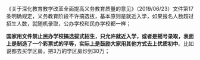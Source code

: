 
《关于深化教育教学改革全面提高义务教育质量的意见》（2019/06/23）文件第17条明确规定，义务教育阶段不许搞选拔，基本原则是就近入学，如果报名人数超过招生人数，就随机录取，公办学校和民办学校都一样；

**国家用文件禁止民办学校搞选拔式招生，只允许就近入学，或者是摇号录取，表面上是制造了一个彩票式的平等，实际上是鼓励大家用其他方式去上优质初中**。比如说都去买学区房，把3万的学区房炒到30万；

